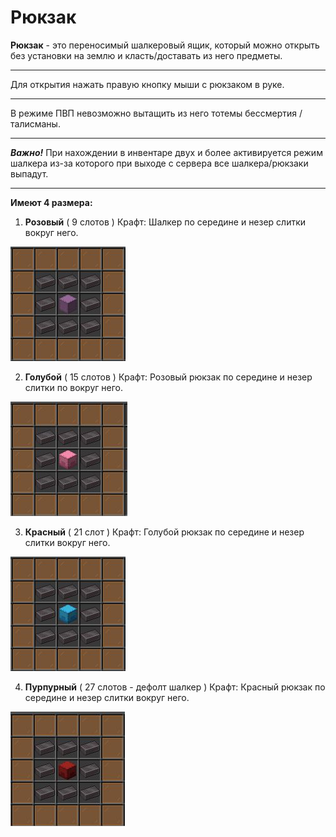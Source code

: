 # Рюкзак

**Рюкзак** - это переносимый шалкеровый ящик, который можно открыть без установки на землю и класть/доставать из него предметы.

---

Для открытия нажать правую кнопку мыши с рюкзаком в руке.

---

В режиме ПВП невозможно вытащить из него тотемы бессмертия / талисманы.

---

**_Важно!_** При нахождении в инвентаре двух и более активируется режим шалкера из-за которого при выходе с сервера все шалкера/рюкзаки выпадут.

---

**Имеют 4 размера:**

1. **Розовый** ( 9 слотов ) Крафт: Шалкер по середине и незер слитки вокруг него.

![Розовый рюкзак](./assets/1.jpg)

2. **Голубой** ( 15 слотов ) Крафт: Розовый рюкзак по середине и незер слитки по вокруг него.

![Голубой рюкзак](./assets/2.jpg)

3. **Красный** ( 21 слот ) Крафт: Голубой рюкзак по середине и незер слитки вокруг него.

![Красный рюкзак](./assets/3.jpg)

4. **Пурпурный** ( 27 слотов - дефолт шалкер ) Крафт: Красный рюкзак по середине и незер слитки вокруг него.

![Пурпурный рюкзак](./assets/4.jpg)
